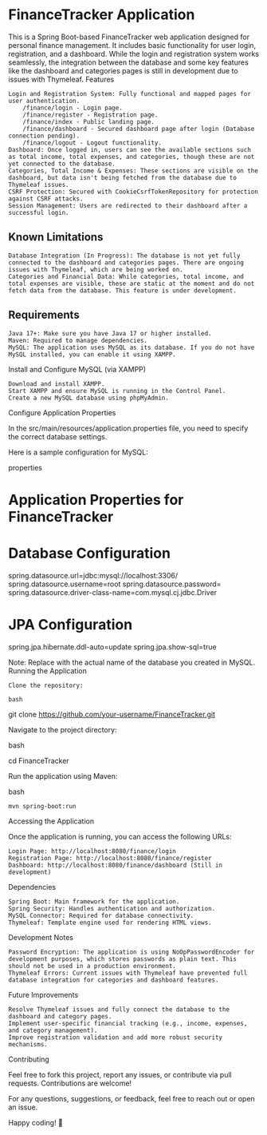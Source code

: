 <h1>FinanceTracker Application</h1>

This is a Spring Boot-based FinanceTracker web application designed for personal finance management. It includes basic functionality for user login, registration, and a dashboard. While the login and registration system works seamlessly, the integration between the database and some key features like the dashboard and categories pages is still in development due to issues with Thymeleaf.
Features

    Login and Registration System: Fully functional and mapped pages for user authentication.
        /finance/login - Login page.
        /finance/register - Registration page.
        /finance/index - Public landing page.
        /finance/dashboard - Secured dashboard page after login (Database connection pending).
        /finance/logout - Logout functionality.
    Dashboard: Once logged in, users can see the available sections such as total income, total expenses, and categories, though these are not yet connected to the database.
    Categories, Total Income & Expenses: These sections are visible on the dashboard, but data isn't being fetched from the database due to Thymeleaf issues.
    CSRF Protection: Secured with CookieCsrfTokenRepository for protection against CSRF attacks.
    Session Management: Users are redirected to their dashboard after a successful login.

<h2>Known Limitations</h2>

    Database Integration (In Progress): The database is not yet fully connected to the dashboard and categories pages. There are ongoing issues with Thymeleaf, which are being worked on.
    Categories and Financial Data: While categories, total income, and total expenses are visible, these are static at the moment and do not fetch data from the database. This feature is under development.

<h2>Requirements</h2>

    Java 17+: Make sure you have Java 17 or higher installed.
    Maven: Required to manage dependencies.
    MySQL: The application uses MySQL as its database. If you do not have MySQL installed, you can enable it using XAMPP.

Install and Configure MySQL (via XAMPP)

    Download and install XAMPP.
    Start XAMPP and ensure MySQL is running in the Control Panel.
    Create a new MySQL database using phpMyAdmin.

Configure Application Properties

In the src/main/resources/application.properties file, you need to specify the correct database settings.

Here is a sample configuration for MySQL:

properties

# Application Properties for FinanceTracker

# Database Configuration
spring.datasource.url=jdbc:mysql://localhost:3306/<your-database-name>
spring.datasource.username=root
spring.datasource.password=
spring.datasource.driver-class-name=com.mysql.cj.jdbc.Driver

# JPA Configuration
spring.jpa.hibernate.ddl-auto=update
spring.jpa.show-sql=true

Note: Replace <your-database-name> with the actual name of the database you created in MySQL.
Running the Application

    Clone the repository:

    bash

git clone https://github.com/your-username/FinanceTracker.git

Navigate to the project directory:

bash

cd FinanceTracker

Run the application using Maven:

bash

    mvn spring-boot:run

Accessing the Application

Once the application is running, you can access the following URLs:

    Login Page: http://localhost:8080/finance/login
    Registration Page: http://localhost:8080/finance/register
    Dashboard: http://localhost:8080/finance/dashboard (Still in development)

Dependencies

    Spring Boot: Main framework for the application.
    Spring Security: Handles authentication and authorization.
    MySQL Connector: Required for database connectivity.
    Thymeleaf: Template engine used for rendering HTML views.

Development Notes

    Password Encryption: The application is using NoOpPasswordEncoder for development purposes, which stores passwords as plain text. This should not be used in a production environment.
    Thymeleaf Errors: Current issues with Thymeleaf have prevented full database integration for categories and dashboard features.

Future Improvements

    Resolve Thymeleaf issues and fully connect the database to the dashboard and category pages.
    Implement user-specific financial tracking (e.g., income, expenses, and category management).
    Improve registration validation and add more robust security mechanisms.

Contributing

Feel free to fork this project, report any issues, or contribute via pull requests. Contributions are welcome!

For any questions, suggestions, or feedback, feel free to reach out or open an issue.

Happy coding! 🚀
